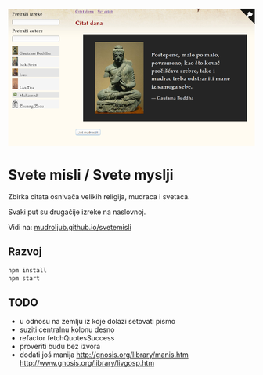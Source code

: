 [![](screen.png)](https://mudroljub.github.io/svetemisli)

# Svete misli / Svete myslji

Zbirka citata osnivača velikih religija, mudraca i svetaca.

Svaki put su drugačije izreke na naslovnoj.

Vidi na: [mudroljub.github.io/svetemisli](https://mudroljub.github.io/svetemisli)

## Razvoj

```
npm install
npm start
```

## TODO

- u odnosu na zemlju iz koje dolazi setovati pismo
- suziti centralnu kolonu desno
- refactor fetchQuotesSuccess
- proveriti budu bez izvora
- dodati još manija http://gnosis.org/library/manis.htm http://www.gnosis.org/library/livgosp.htm
